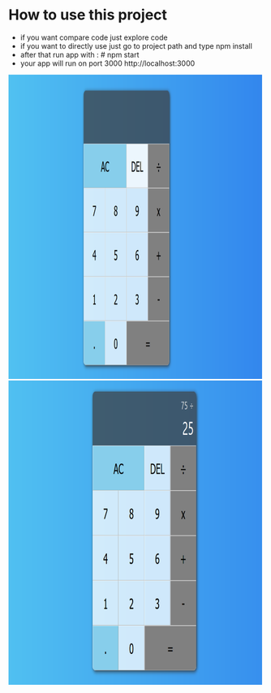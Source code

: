 # How to use this project
- if you want compare code just explore code
- if you want to directly use just go to project path and type npm install
- after that run app with : # npm start
- your app will run on port 3000 http://localhost:3000

<img src="images/calculator_1.png" alt="Girl in a jacket" width="500" height="600">
<img src="images/calculator_2.png" alt="Girl in a jacket" width="500" height="600">